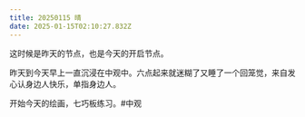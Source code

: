 ```yaml
---
title: 20250115 晴
date: 2025-01-15T02:10:27.832Z
---
```



这时候是昨天的节点，也是今天的开启节点。

昨天到今天早上一直沉浸在中观中。六点起来就迷糊了又睡了一个回笼觉，来自发心认身边人快乐，单指身边人。

开始今天的绘画，七巧板练习。#中观
